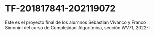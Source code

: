 # TF-201817841-202119072
Este es el proyecto final de los alumnos Sebastian Vivanco y Franco Simonini del curso de Complejidad Algorítmica, sección WV71, 2022-I
